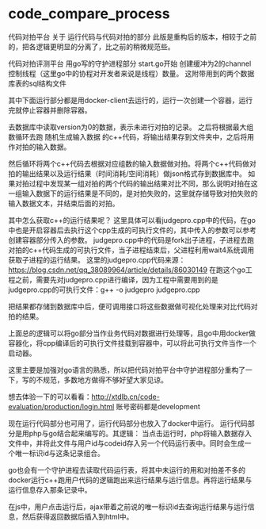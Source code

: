 # code_compare_process
代码对拍平台 关于 运行代码与代码对拍的部分
此版是重构后的版本，相较于之前的，把各逻辑更明显的分离了，比之前的稍微规范些。


代码对拍评测平台 用go写的守护进程部分
start.go开始 创建缓冲为2的channel控制线程（这里go中的协程对开发者来说是线程）数量。
这附带用到的两个数据库表的sql结构文件

其中下面运行部分都是用docker-client去运行的，运行一次创建一个容器，运行完就停止容器并删除容器。

去数据库中读取version为0的数据，表示未进行对拍的记录。
之后将根据最大组数循环去跑 随机生成输入数据 的c++代码，将输出结果存到文件夹中，之后将用作对拍的输入数据。

然后循环将两个c++代码去根据对应组数的输入数据做对拍。将两个c++代码做对拍的输出结果以及运行结果（时间消耗/空间消耗）做json格式存到数据库中。
如果对拍过程中发现某一组对拍的两个代码的输出结果对比不同，那么说明对拍在这一组输入数据下的运行结果是不同的，是对拍失败的，这里就存储导致对拍失败的输入数据文本，并结束后面的对拍。

其中怎么获取c++的运行结果呢？
这里具体可以看judgepro.cpp中的代码，在go中也是开启容器后去执行这个cpp生成的可执行文件的，其中传入的参数可以参考创建容器部分传入的参数。
judgepro.cpp中的代码是fork出子进程，子进程去跑对拍的c++代码生成的可执行文件，当子进程结束后，父进程利用wait4系统调用获取子进程的运行结果。
这里的judgepro.cpp代码来源：https://blog.csdn.net/qq_38089964/article/details/86030149
在跑这个go工程之前，需要先对judgepro.cpp进行编译，因为工程中需要用到的是judgepro.cpp的可执行文件：g++ -o judgepro judgepro.cpp


把结果都存储到数据库中后，便可调用接口将这些数据做可视化处理来对比代码对拍的结果。

上面总的逻辑可以将go部分当作业务代码对数据进行处理等，且go中用docker做容器化，将cpp编译后的可执行文件挂载到容器中，可以将此可执行文件当作一个启动器。

这里主要是加强对go语言的熟悉，所以把代码对拍平台中守护进程部分重构了一下，写的不规范，多数地方做得不够好望大家见谅。

想去体验一下的可以看看：http://xtdlb.cn/code-evaluation/production/login.html 账号密码都是development




现在运行代码部分也可用了，运行代码部分也放入了docker中运行。
运行代码部分是用php与go结合起来编写的。其逻辑：
当点击运行时，php将输入数据存入文件中，并将此文件与用户id与codeid存入另一个代码运行表中。同时会生成一个唯一标识id与这条记录组合。

go也会有一个守护进程去读取代码运行表，将其中未运行的用和对拍差不多的docker运行c++跑用户代码的逻辑跑出来运行结果与运行信息。再将运行结果与运行信息存入那条记录中。

在js中，用户点击运行后，ajax带着之前说的唯一标识id去查询运行结果与运行信息，然后获得返回数据后插入到html中。


